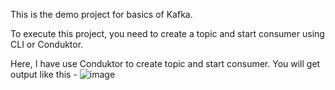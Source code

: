 This is the demo project for basics of Kafka.

To execute this project, you need to create a topic and start consumer using CLI or Conduktor.

Here, I have use Conduktor to create topic and start consumer.
You will get output like this - 
![image](https://github.com/user-attachments/assets/ac2b8574-d993-49f5-befb-402c5aa0008d)
